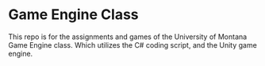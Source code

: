 # Game Engine Class


This repo is for the assignments and games of the University of Montana Game Engine class. Which utilizes the C# coding script, and the Unity game engine.
